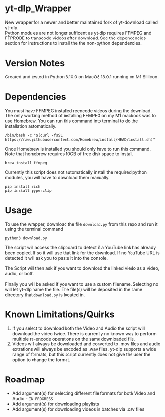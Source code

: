 # yt-dlp_Wrapper
New wrapper for a newer and better maintained fork of yt-download called yt-dlp.<br>
Python modules are not longer sufficent as yt-dlp requires FFMPEG and FFPROBE to transcode videos after download. See the dependencies section for instructions to install the the non-python dependencies.

# Version Notes
Created and tested in Python 3.10.0 on MacOS 13.0.1 running on M1 Sillicon.

# Dependencies
You must have FFMPEG installed reencode videos during the download. The only working method of installing FFMPEG on my M1 macbook was to use [Homebrew](https://brew.sh/). You can run this command into terminal to do the installation automatically.
``` 
/bin/bash -c "$(curl -fsSL https://raw.githubusercontent.com/Homebrew/install/HEAD/install.sh)" 
```
Once Homebrew is installed you should only have to run this command. Note that homebrew requires 10GB of free disk space to install.
```
brew install ffmpeg
```
Currently this script does not automatically install the required python modules, you will have to download them manually.
```
pip install rich
pip install pyperclip
```

# Usage
To use the wrapper, download the file `download.py` from this repo and run it using the terminal command
```
python3 download.py
```
The script will access the clipboard to detect if a YouTube link has already been copied. If so it will use that link for the download. If no YouTube URL is detected it will ask you to paste it into the console.
<br><br>
The Script will then ask if you want to download the linked viedo as a video, audio, or both. 
<br><br>
Finally you will be asked if you want to use a custom filename. Selecting no will let yt-dlp name the file.
The file(s) will be deposited in the same directory that `download.py` is located in.

# Known Limitations/Quirks
1. If you select to download both the Video and Audio the script will download the video twice. There is currently no known way to perform multiple re-encode operations on the same downloaded file.
2. Videos will always be downloaded and converted to .mov files and audio extrations will always be encoded as .wav files. yt-dlp supports a wide range of formats, but this script currently does not give the user the option to change the format.

# Roadmap
- Add argument(s) for selecting different file formats for both Video and Audio - `IN PROGRESS`
- Add argument(s) for downloading playlists
- Add argument(s) for downloading videos in batches via .csv files